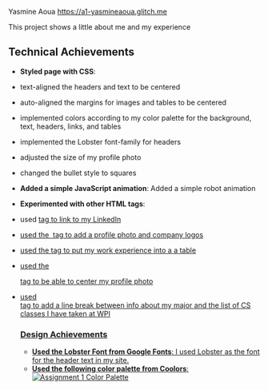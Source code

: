 Yasmine Aoua
https://a1-yasmineaoua.glitch.me

This project shows a little about me and my experience

## Technical Achievements
- **Styled page with CSS**: 
- text-aligned the headers and text to be centered
- auto-aligned the margins for images and tables to be centered
- implemented colors according to my color palette for the background, text, headers, links, and tables
- implemented the Lobster font-family for headers
- adjusted the size of my profile photo
- changed the bullet style to squares

- **Added a simple JavaScript animation**: Added a simple robot animation

- **Experimented with other HTML tags**:
- used <a href=""> tag to link to my LinkedIn
- used the <img> tag to add a profile photo and company logos
- used the <table> tag to put my work experience into a a table
- used the <div> tag to be able to center my profile photo
- used </br> tag to add a line break between info about my major and the list of CS classes I have taken at WPI

### Design Achievements
- **Used the Lobster Font from Google Fonts**: I used Lobster as the font for the header text in my site.
- **Used the following color palette from Coolors**:
![Assignment 1 Color Palette](https://user-images.githubusercontent.com/74080772/187084022-c92f48ce-2d01-4d33-94c3-6e4e1c35a85d.png)
